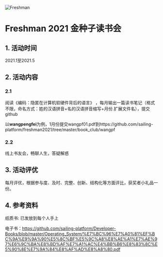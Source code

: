 ![Freshman](https://raw.githubusercontent.com/sailing-platform/freshman2021/main/d01373f082025aaf83d9f63df7edab64024f1a58.jpg)

# Freshman 2021 金种子读书会

## 1. 活动时间

2021.1至2021.5

## 2. 活动内容

### 2.1 
阅读《编码：隐匿在计算机软硬件背后的语言》 ，每月输出一篇读书笔记（格式不限，命名方式：姓的汉语拼音+名的汉语拼音缩写+月份.扩展文件名），提交github

以**wangpengfei**为例，1月份提交wangpf01.pdf到https://github.com/sailing-platform/freshman2021/tree/master/book_club/wangpf

### 2.2 
线上书友会，畅聊人生，答疑解惑

## 3. 活动评优

每月评优，根据参与度、及时、完整、创新、结构化等方面评比，获奖者小礼品一份。

## 4. 参考资料

纸质书: 已发放到每个人手上

电子书：https://github.com/sailing-platform/Developer-Books/blob/master/Operating_System/%E7%BC%96%E7%A0%81%EF%BC%9A%E9%9A%90%E5%8C%BF%E5%9C%A8%E8%AE%A1%E7%AE%97%E6%9C%BA%E8%BD%AF%E7%A1%AC%E4%BB%B6%E8%83%8C%E5%90%8E%E7%9A%84%E8%AF%AD%E8%A8%80.pdf
